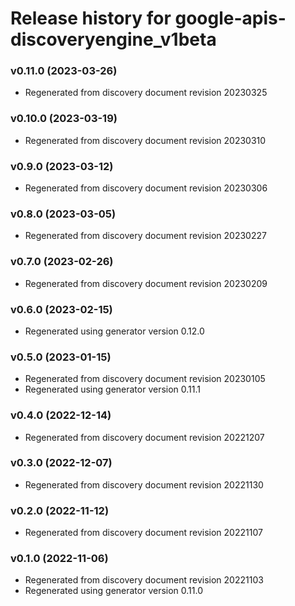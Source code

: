 # Release history for google-apis-discoveryengine_v1beta

### v0.11.0 (2023-03-26)

* Regenerated from discovery document revision 20230325

### v0.10.0 (2023-03-19)

* Regenerated from discovery document revision 20230310

### v0.9.0 (2023-03-12)

* Regenerated from discovery document revision 20230306

### v0.8.0 (2023-03-05)

* Regenerated from discovery document revision 20230227

### v0.7.0 (2023-02-26)

* Regenerated from discovery document revision 20230209

### v0.6.0 (2023-02-15)

* Regenerated using generator version 0.12.0

### v0.5.0 (2023-01-15)

* Regenerated from discovery document revision 20230105
* Regenerated using generator version 0.11.1

### v0.4.0 (2022-12-14)

* Regenerated from discovery document revision 20221207

### v0.3.0 (2022-12-07)

* Regenerated from discovery document revision 20221130

### v0.2.0 (2022-11-12)

* Regenerated from discovery document revision 20221107

### v0.1.0 (2022-11-06)

* Regenerated from discovery document revision 20221103
* Regenerated using generator version 0.11.0

